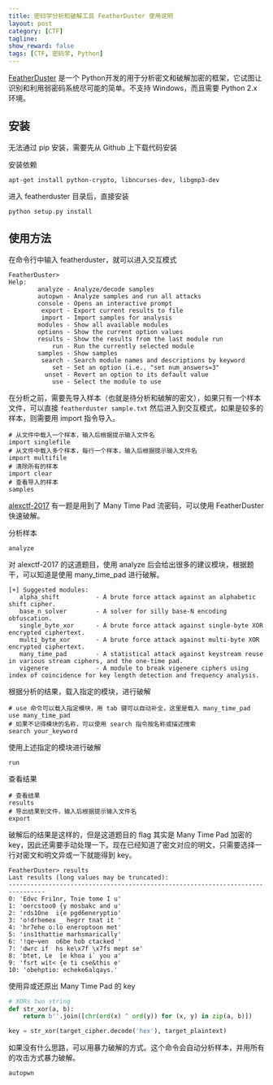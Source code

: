 ```yaml
---
title: 密码学分析和破解工具 FeatherDuster 使用说明
layout: post
category: [CTF]
tagline: 
show_reward: false
tags: [CTF, 密码学, Python]
---
```


[FeatherDuster](https://github.com/nccgroup/featherduster) 是一个 Python开发的用于分析密文和破解加密的框架，它试图让识别和利用弱密码系统尽可能的简单。不支持 Windows，而且需要 Python 2.x 环境。

## 安装

无法通过 pip 安装，需要先从 Github 上下载代码安装

安装依赖

    apt-get install python-crypto, libncurses-dev, libgmp3-dev

进入 featherduster 目录后，直接安装

    python setup.py install

## 使用方法

在命令行中输入 featherduster，就可以进入交互模式

```
FeatherDuster> 
Help:
        analyze - Analyze/decode samples
        autopwn - Analyze samples and run all attacks
        console - Opens an interactive prompt
         export - Export current results to file
         import - Import samples for analysis
        modules - Show all available modules
        options - Show the current option values
        results - Show the results from the last module run
            run - Run the currently selected module
        samples - Show samples
         search - Search module names and descriptions by keyword
            set - Set an option (i.e., "set num_answers=3"
          unset - Revert an option to its default value
            use - Select the module to use
```

在分析之前，需要先导入样本（也就是待分析和破解的密文），如果只有一个样本文件，可以直接 `featherduster sample.txt` 然后进入到交互模式，如果是较多的样本，则需要用 import 指令导入。

```
# 从文件中载入一个样本，输入后根据提示输入文件名
import singlefile
# 从文件中载入多个样本，每行一个样本，输入后根据提示输入文件名
import multifile
# 清除所有的样本
import clear
# 查看导入的样本
samples 
```

[alexctf-2017](https://github.com/ctfs/write-ups-2017/tree/master/alexctf-2017/cryptography/cr2-many-time-secrets-100) 有一题是用到了 Many Time Pad 流密码，可以使用 FeatherDuster 快速破解。

分析样本

    analyze

对 alexctf-2017 的这道题目，使用 analyze 后会给出很多的建议模块，根据题干，可以知道是使用 many_time_pad 进行破解。

```
[+] Suggested modules:
   alpha_shift          - A brute force attack against an alphabetic shift cipher. 
   base_n_solver        - A solver for silly base-N encoding obfuscation.          
   single_byte_xor      - A brute force attack against single-byte XOR encrypted ciphertext.
   multi_byte_xor       - A brute force attack against multi-byte XOR encrypted ciphertext.
   many_time_pad        - A statistical attack against keystream reuse in various stream ciphers, and the one-time pad.
   vigenere             - A module to break vigenere ciphers using index of coincidence for key length detection and frequency analysis.
```

根据分析的结果，载入指定的模块，进行破解

```
# use 命令可以载入指定模块，用 tab 键可以自动补全，这里是载入 many_time_pad
use many_time_pad
# 如果不记得模块的名称，可以使用 search 指令按名称或描述搜索
search your_keyword
```

使用上述指定的模块进行破解

    run

查看结果

```
# 查看结果
results 
# 导出结果到文件，输入后根据提示输入文件名
export
```

破解后的结果是这样的，但是这道题目的 flag 其实是 Many Time Pad 加密的 key，因此还需要手动处理一下。现在已经知道了密文对应的明文，只需要选择一行对密文和明文异或一下就能得到 key。

```
FeatherDuster> results 
Last results (long values may be truncated):
--------------------------------------------------------------------------------
0: 'Edvc Fri1nr, Tnie tome I u'                                
1: 'oercstoo0 {y mosbakc and u'                                
2: 'rds1One  i{e pgd6eneryptio'                                
3: 'o!drhemex _ hegrr tnat it '                                
4: 'hr7ehe o:lo eneroptoon met'                                
5: 'ins1thattie marhsmarically'                                
6: '!qe~ven  o6be hob ctacked '                                
7: 'dwrc if  hs ke\x7f \x7fs mept se'                          
8: 'btet, Le  [e khoa i` you a'                                
9: 'fsrt wit< {e ti cse&this e'                                
10: 'obehptio: echeke6alqays.'                  
```

使用异或还原出 Many Time Pad  的 key 

```py
# XORs two string
def str_xor(a, b):
    return b''.join([chr(ord(x) ^ ord(y)) for (x, y) in zip(a, b)])

key = str_xor(target_cipher.decode('hex'), target_plaintext)
```

如果没有什么思路，可以用暴力破解的方式。这个命令会自动分析样本，并用所有的攻击方式暴力破解。

    autopwn 

